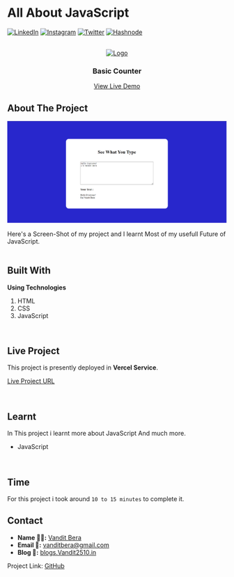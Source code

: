 <!-- Intro -->
# All About JavaScript

<!-- Social Links -->
[![LinkedIn][linkedin-shield]][linkedin-url]
[![Instagram][instagram-shield]][instagram-url]
[![Twitter][twitter-shield]][twitter-url]
[![Hashnode][hashnode-shield]][hashnode-url]

<!-- PROJECT LOGO -->
<br/>
<div align="center">
  <a href="https://github.com/vandit-bera">
    <img src="https://learncodeonline.in/mascot.png" alt="Logo" width="80">
  </a>

<h3 align="center">Basic Counter</h3>

  <p align="center">   
    <a href="https://vb-see-what-you-type.vercel.app/">View Live Demo</a>
  </p>
</div>

<!-- ABOUT THE PROJECT -->

## About The Project

![Project 15](./ss/1.png)




Here's a Screen-Shot of my project and I learnt Most of my usefull Future of JavaScript.
<br>
<br>

## Built With

**Using Technologies**

1. HTML
2. CSS
3. JavaScript


<br>

## Live Project

This project is presently deployed in **Vercel Service**.



[Live Project URL](https://vb-see-what-you-type.vercel.app/)
<br>


<!-- LEARNT -->
<br>

## Learnt
In This project i learnt more about JavaScript And much more.
- JavaScript

<!-- NOTE -->
<br>

## Time

For this project i took around `10 to 15 minutes` to complete it.
<br>


<!-- CONTACT -->

## Contact

- **Name 👨‍💻:** [Vandit Bera](https://github.com/vandit-bera)
- **Email 📧:** [vanditbera@gmail.com](mailto:vanditbera@gmail.com)
- **Blog 📝:** [blogs.Vandit2510.in](https://vandit-bera.hashnode.dev/)

Project Link: [GitHub](https://github.com/vandit-bera/Basic-Counter)


<!-- Linkedin -->

[linkedin-shield]: https://img.shields.io/badge/-LinkedIn-black.svg?style=for-the-badge&logo=linkedin&colorB=0B5FBB
[linkedin-url]: https://www.linkedin.com/in/vandit-bera-4a0b02221/

<!-- Instagram -->

[instagram-shield]: https://img.shields.io/badge/Instagram-%23E4405F.svg?style=for-the-badge&logo=Instagram&logoColor=white
[instagram-url]: https://instagram.com/vandit.bera

<!-- Twitter -->

[twitter-shield]: https://img.shields.io/badge/Twitter-%231DA1F2.svg?style=for-the-badge&logo=Twitter&logoColor=white
[twitter-url]: https://twitter.com/vandit_bera_

<!-- Hashnode -->

[hashnode-shield]: https://img.shields.io/badge/Hashnode-2962FF?style=for-the-badge&logo=hashnode&logoColor=white
[hashnode-url]: https://vandit-bera.hashnode.dev/
